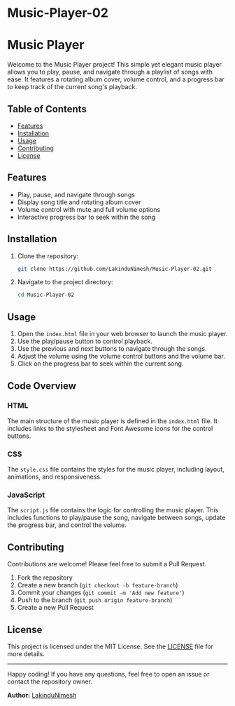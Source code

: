 # Music-Player-02

# Music Player

Welcome to the Music Player project! This simple yet elegant music player allows you to play, pause, and navigate through a playlist of songs with ease. It features a rotating album cover, volume control, and a progress bar to keep track of the current song's playback.



## Table of Contents


- [Features](#features)
- [Installation](#installation)
- [Usage](#usage)
- [Contributing](#contributing)
- [License](#license)



## Features

- Play, pause, and navigate through songs
- Display song title and rotating album cover
- Volume control with mute and full volume options
- Interactive progress bar to seek within the song

## Installation

1. Clone the repository:
   ```bash
   git clone https://github.com/LakinduNimesh/Music-Player-02.git
   ```
2. Navigate to the project directory:
   ```bash
   cd Music-Player-02
   ```

## Usage

1. Open the `index.html` file in your web browser to launch the music player.
2. Use the play/pause button to control playback.
3. Use the previous and next buttons to navigate through the songs.
4. Adjust the volume using the volume control buttons and the volume bar.
5. Click on the progress bar to seek within the current song.

## Code Overview

### HTML

The main structure of the music player is defined in the `index.html` file. It includes links to the stylesheet and Font Awesome icons for the control buttons.

### CSS

The `style.css` file contains the styles for the music player, including layout, animations, and responsiveness.

### JavaScript

The `script.js` file contains the logic for controlling the music player. This includes functions to play/pause the song, navigate between songs, update the progress bar, and control the volume.

## Contributing

Contributions are welcome! Please feel free to submit a Pull Request.

1. Fork the repository
2. Create a new branch (`git checkout -b feature-branch`)
3. Commit your changes (`git commit -m 'Add new feature'`)
4. Push to the branch (`git push origin feature-branch`)
5. Create a new Pull Request

## License

This project is licensed under the MIT License. See the [LICENSE](LICENSE) file for more details.

---

Happy coding! If you have any questions, feel free to open an issue or contact the repository owner.

**Author:** [LakinduNimesh](https://github.com/LakinduNimesh)
